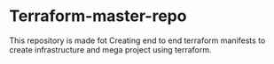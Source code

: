 # Terraform-master-repo
This repository is made fot Creating end to end terraform manifests to create infrastructure and mega project using terraform.
